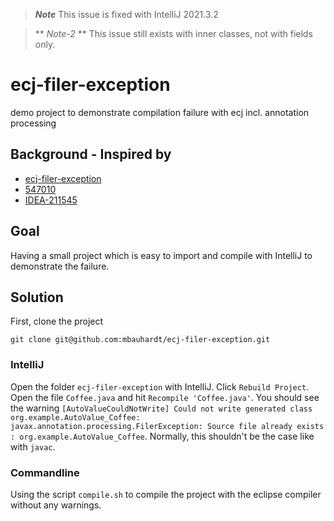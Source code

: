 > **_Note_** This issue is fixed with IntelliJ 2021.3.2

> ** _Note-2_ ** This issue still exists with inner classes, not with fields only.


# ecj-filer-exception
demo project to demonstrate compilation failure with ecj incl. annotation processing

## Background - Inspired by 
* [ecj-filer-exception](https://github.com/sarod/bugs-repro/tree/master/ecj-bugs/ecj-filer-exception) 
* [547010](https://bugs.eclipse.org/bugs/show_bug.cgi?id=547010)
* [IDEA-211545](https://youtrack.jetbrains.com/issue/IDEA-211545)

## Goal
Having a small project which is easy to import and compile with IntelliJ to demonstrate the failure.

## Solution

First, clone the project

    git clone git@github.com:mbauhardt/ecj-filer-exception.git

### IntelliJ
Open the folder `ecj-filer-exception` with IntelliJ. Click `Rebuild Project`. Open the file `Coffee.java` and hit `Recompile 'Coffee.java'`.
You should see the warning `[AutoValueCouldNotWrite] Could not write generated class org.example.AutoValue_Coffee: javax.annotation.processing.FilerException: Source file already exists : org.example.AutoValue_Coffee`.
Normally, this shouldn't be the case like with `javac`.

### Commandline
Using the script `compile.sh` to compile the project with the eclipse compiler without any warnings.


